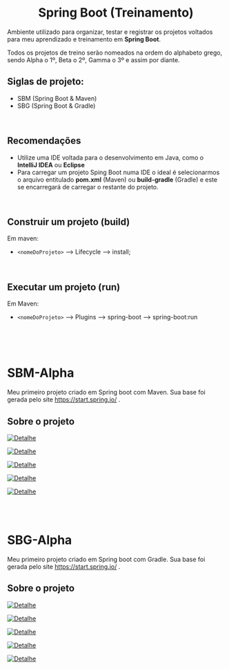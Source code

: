 <h1 style="text-align:center"> 
    Spring Boot (Treinamento)
</h1>

Ambiente utilizado para organizar, testar e registrar os projetos voltados para meu aprendizado e treinamento em **Spring Boot**.

Todos os projetos de treino serão nomeados na ordem do alphabeto grego, sendo Alpha o 1º, Beta o 2º, Gamma o 3º e assim por diante.

## Siglas de projeto:
-   SBM (Spring Boot & Maven)
-   SBG (Spring Boot & Gradle)

<br>

## Recomendações
-   Utilize uma IDE voltada para o desenvolvimento em Java, como o **IntelliJ IDEA** ou **Eclipse**
-   Para carregar um projeto Sping Boot numa IDE o ideal é selecionarmos o arquivo entitulado **pom.xml** (Maven) ou **build-gradle** (Gradle) e este se encarregará de carregar o restante do projeto.

<br>

## Construir um projeto (build)

Em maven:
-   `<nomeDoProjeto>` --> Lifecycle --> install;

<br>

## Executar um projeto (run)
Em Maven:
-   `<nomeDoProjeto>` --> Plugins --> spring-boot --> spring-boot:run

<br>

<br>
<br>

# SBM-Alpha
Meu primeiro projeto criado em Spring boot com Maven. Sua base foi gerada pelo site https://start.spring.io/ .

## Sobre o projeto
[![Detalhe](https://img.shields.io/badge/Linguagem-Java_11-9b0e03.svg)](https://shields.io/)

[![Detalhe](https://img.shields.io/badge/Projeto-Maven_Project-335599.svg)](https://shields.io/)

[![Detalhe](https://img.shields.io/badge/Ferramenta-SpringBoot_2.5.3-006c67.svg)](https://shields.io/)

[![Detalhe](https://img.shields.io/badge/Packaging-Jar-b56d48.svg)](https://shields.io/)

[![Detalhe](https://img.shields.io/badge/Dependências-Spring_Web_|_-f9c067.svg)](https://shields.io/)

<br>
<br>

# SBG-Alpha
Meu primeiro projeto criado em Spring boot com Gradle. Sua base foi gerada pelo site https://start.spring.io/ .

## Sobre o projeto
[![Detalhe](https://img.shields.io/badge/Linguagem-Java_11-9b0e03.svg)](https://shields.io/)

[![Detalhe](https://img.shields.io/badge/Projeto-Gradle_Project-335599.svg)](https://shields.io/)

[![Detalhe](https://img.shields.io/badge/Ferramenta-SpringBoot_2.5.3-006c67.svg)](https://shields.io/)

[![Detalhe](https://img.shields.io/badge/Packaging-Jar-b56d48.svg)](https://shields.io/)

[![Detalhe](https://img.shields.io/badge/Dependências-Spring_Web_|_-f9c067.svg)](https://shields.io/)

<br>
<br>